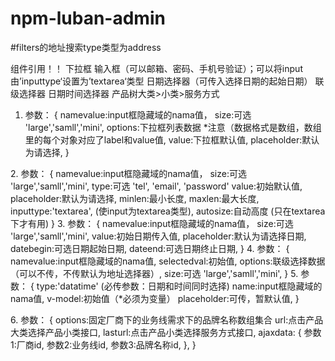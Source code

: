 # npm-luban-admin

#filters的地址搜索type类型为address

组件引用！！
 <selector></selector>  下拉框
 <luban-input></luban-input>  输入框（可以邮箱、密码、手机号验证）；可以将input由’inputtype‘设置为’textarea‘类型
<datepicker></datepicker> 日期选择器（可传入选择日期的起始日期）
<cascader></cascader>  联级选择器
<el-date-picker></el-date-picker> 日期时间选择器 
<checkboxgroups2></checkboxgroups2>  产品树大类>小类>服务方式


 1. <selector></selector> 参数：
 {
    namevalue:input框隐藏域的nama值，
    size:可选 'large','samll','mini',
    options:下拉框列表数据   *注意（数据格式是数组，数组里的每个对象对应了label和value值,
    value:下拉框默认值,
    placeholder:默认为请选择,
 }

  2.<luban-input></luban-input> 参数：
 {
    namevalue:input框隐藏域的nama值，
    size:可选 'large','samll','mini',
    type:可选 'tel', 'email', 'password'
    value:初始默认值,
    placeholder:默认为请选择,
    minlen:最小长度,
    maxlen:最大长度,
    inputtype:'textarea',   (使input为textarea类型),
    autosize:自动高度 (只在textarea下才有用)
 }
3.<datepicker></datepicker> 参数：
 {
    namevalue:input框隐藏域的nama值，
    size:可选 'large','samll','mini',
    value:初始日期传入值,
    placeholder:默认为请选择日期,
    datebegin:可选日期起始日期,
    dateend:可选日期终止日期,
 }
 4.<cascader></cascader> 参数：
 {
    namevalue:input框隐藏域的nama值,
    selectedval:初始值,
    options:联级选择数据（可以不传，不传默认为地址选择器）,
    size:可选 'large','samll','mini',
 }
 5.<el-date-picker></el-date-picker> 参数：
 {
    type:'datatime' (必传参数：日期和时间同时选择)
    name:input框隐藏域的nama值,
    v-model:初始值（*必须为变量）
    placeholder:可传，暂默认值,
 }

 6.<checkboxgroups2></checkboxgroups2> 参数：
 {
    options:固定厂商下的业务线需求下的品牌名称数组集合
    url:点击产品大类选择产品小类接口,
    lasturl:点击产品小类选择服务方式接口,
    ajaxdata:  {
                    参数1:厂商id,
                    参数2:业务线id,
                    参数3:品牌名称id,
                },
 }
